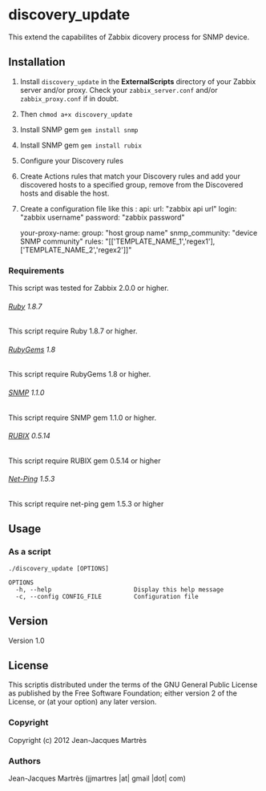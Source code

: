 discovery_update
================

This extend the capabilites of Zabbix dicovery process for SNMP device.

Installation
------------

1. Install `discovery_update` in the **ExternalScripts** directory of your Zabbix server and/or proxy. Check your `zabbix_server.conf` and/or `zabbix_proxy.conf` if in doubt.
2. Then `chmod a+x discovery_update`
3. Install SNMP gem `gem install snmp`
4. Install SNMP gem `gem install rubix`
5. Configure your Discovery rules
6. Create Actions rules that match your Discovery rules and add your discovered hosts to a specified group, remove from the Discovered hosts and disable the host.
7. Create a configuration file like this :
    api:
      url:                "zabbix api url"
      login:              "zabbix username"
      password:           "zabbix password"

    your-proxy-name:
      group:              "host group name"
      snmp_community:     "device SNMP community"
      rules:              "[['TEMPLATE_NAME_1','regex1'],['TEMPLATE_NAME_2','regex2']]"

### Requirements

This script was tested for Zabbix 2.0.0 or higher.

###### [Ruby](http://www.ruby-lang.org/en/downloads/) 1.8.7

This script require Ruby 1.8.7 or higher.

###### [RubyGems](http://rubygems.org) 1.8

This script require RubyGems 1.8 or higher.

###### [SNMP](http://rubygems.org/gems/snmp) 1.1.0

This script require SNMP gem 1.1.0 or higher.

###### [RUBIX](http://rubygems.org/gems/rubix) 0.5.14

This script require RUBIX gem 0.5.14 or higher

###### [Net-Ping](http://rubygems.org/gems/net-ping) 1.5.3

This script require net-ping gem 1.5.3 or higher


Usage
-----

### As a script
    ./discovery_update [OPTIONS]

    OPTIONS
      -h, --help                       Display this help message
      -c, --config CONFIG_FILE         Configuration file

Version
-------

Version 1.0

License
-------

This scriptis distributed under the terms of the GNU General Public License as published by the Free Software Foundation; either version 2 of the License, or (at your option) any later version.

### Copyright

  Copyright (c) 2012 Jean-Jacques Martrès

### Authors
  
  Jean-Jacques Martrès
  (jjmartres |at| gmail |dot| com)
